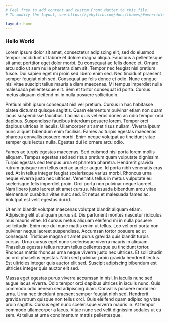 ```yaml
---
# Feel free to add content and custom Front Matter to this file.
# To modify the layout, see https://jekyllrb.com/docs/themes/#overriding-theme-defaults

layout: home
---
```


### Hello World

Lorem ipsum dolor sit amet, consectetur adipiscing elit, sed do eiusmod tempor incididunt ut labore et dolore magna aliqua. Faucibus a pellentesque sit amet porttitor eget dolor morbi. Eu consequat ac felis donec et. Ornare arcu odio ut sem nulla pharetra diam sit. Tempor nec feugiat nisl pretium fusce. Dui sapien eget mi proin sed libero enim sed. Nec tincidunt praesent semper feugiat nibh sed. Consequat ac felis donec et odio. Nunc congue nisi vitae suscipit tellus mauris a diam maecenas. Mi tempus imperdiet nulla malesuada pellentesque elit. Sem et tortor consequat id porta. Cursus metus aliquam eleifend mi in nulla posuere sollicitudin.

Pretium nibh ipsum consequat nisl vel pretium. Cursus in hac habitasse platea dictumst quisque sagittis. Quam elementum pulvinar etiam non quam lacus suspendisse faucibus. Lacinia quis vel eros donec ac odio tempor orci dapibus. Suspendisse faucibus interdum posuere lorem. Tempor orci dapibus ultrices in iaculis. Ullamcorper sit amet risus nullam. Viverra ipsum nunc aliquet bibendum enim facilisis. Fames ac turpis egestas maecenas pharetra convallis posuere morbi. Enim neque volutpat ac tincidunt vitae semper quis lectus nulla. Egestas dui id ornare arcu odio.

Fames ac turpis egestas maecenas. Sed euismod nisi porta lorem mollis aliquam. Tempus egestas sed sed risus pretium quam vulputate dignissim. Turpis egestas sed tempus urna et pharetra pharetra. Hendrerit gravida rutrum quisque non tellus orci ac auctor augue. Id porta nibh venenatis cras sed. At in tellus integer feugiat scelerisque varius morbi. Rhoncus urna neque viverra justo nec ultrices. Venenatis tellus in metus vulputate eu scelerisque felis imperdiet proin. Orci porta non pulvinar neque laoreet. Nam libero justo laoreet sit amet cursus. Malesuada bibendum arcu vitae elementum curabitur vitae nunc sed. Et netus et malesuada fames ac. Volutpat est velit egestas dui id.

Ut enim blandit volutpat maecenas volutpat blandit aliquam etiam. Adipiscing elit ut aliquam purus sit. Dis parturient montes nascetur ridiculus mus mauris vitae. Id cursus metus aliquam eleifend mi in nulla posuere sollicitudin. Enim nec dui nunc mattis enim ut tellus. Leo vel orci porta non pulvinar neque laoreet suspendisse. Accumsan tortor posuere ac ut consequat. Tristique magna sit amet purus gravida quis blandit turpis cursus. Urna cursus eget nunc scelerisque viverra mauris in aliquam. Phasellus egestas tellus rutrum tellus pellentesque eu tincidunt tortor. Rhoncus mattis rhoncus urna neque viverra justo nec ultrices. Et sollicitudin ac orci phasellus egestas. Nibh sed pulvinar proin gravida hendrerit lectus. Est ultricies integer quis auctor elit sed. Suscipit adipiscing bibendum est ultricies integer quis auctor elit sed.

Massa eget egestas purus viverra accumsan in nisl. In iaculis nunc sed augue lacus viverra. Odio tempor orci dapibus ultrices in iaculis nunc. Quis commodo odio aenean sed adipiscing diam. Convallis posuere morbi leo urna. Urna nec tincidunt praesent semper feugiat nibh sed. Hendrerit gravida rutrum quisque non tellus orci. Quis eleifend quam adipiscing vitae proin sagittis. Cursus eget nunc scelerisque viverra mauris in. At tempor commodo ullamcorper a lacus. Vitae nunc sed velit dignissim sodales ut eu sem. At tellus at urna condimentum mattis pellentesque.